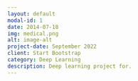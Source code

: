 ```yaml
---
layout: default
modal-id: 1
date: 2014-07-18
img: medical.png
alt: image-alt
project-date: September 2022
client: Start Bootstrap
category: Deep Learning
description: Deep learning project for.
---
```

